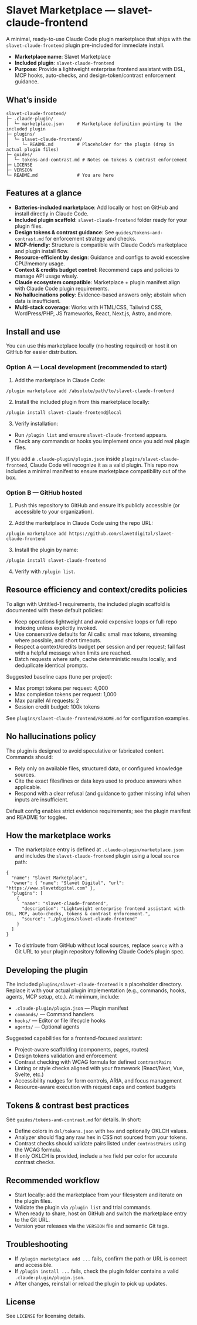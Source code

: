 # Slavet Marketplace — slavet-claude-frontend

A minimal, ready-to-use Claude Code plugin marketplace that ships with the `slavet-claude-frontend` plugin pre-included for immediate install.

- **Marketplace name**: Slavet Marketplace
- **Included plugin**: `slavet-claude-frontend`
- **Purpose**: Provide a lightweight enterprise frontend assistant with DSL, MCP hooks, auto-checks, and design-token/contrast enforcement guidance.

## What’s inside

```
slavet-claude-frontend/
├─ .claude-plugin/
│  └─ marketplace.json     # Marketplace definition pointing to the included plugin
├─ plugins/
│  └─ slavet-claude-frontend/
│     └─ README.md         # Placeholder for the plugin (drop in actual plugin files)
├─ guides/
│  └─ tokens-and-contrast.md # Notes on tokens & contrast enforcement
├─ LICENSE
├─ VERSION
└─ README.md               # You are here
```

## Features at a glance

- **Batteries-included marketplace**: Add locally or host on GitHub and install directly in Claude Code.
- **Included plugin scaffold**: `slavet-claude-frontend` folder ready for your plugin files.
- **Design tokens & contrast guidance**: See `guides/tokens-and-contrast.md` for enforcement strategy and checks.
- **MCP-friendly**: Structure is compatible with Claude Code’s marketplace and plugin install flow.
 - **Resource-efficient by design**: Guidance and configs to avoid excessive CPU/memory usage.
 - **Context & credits budget control**: Recommend caps and policies to manage API usage wisely.
 - **Claude ecosystem compatible**: Marketplace + plugin manifest align with Claude Code plugin requirements.
 - **No hallucinations policy**: Evidence-based answers only; abstain when data is insufficient.
 - **Multi-stack coverage**: Works with HTML/CSS, Tailwind CSS, WordPress/PHP, JS frameworks, React, Next.js, Astro, and more.

## Install and use

You can use this marketplace locally (no hosting required) or host it on GitHub for easier distribution.

### Option A — Local development (recommended to start)

1) Add the marketplace in Claude Code:

```
/plugin marketplace add /absolute/path/to/slavet-claude-frontend
```

2) Install the included plugin from this marketplace locally:

```
/plugin install slavet-claude-frontend@local
```

3) Verify installation:
- Run `/plugin list` and ensure `slavet-claude-frontend` appears.
- Check any commands or hooks you implement once you add real plugin files.

If you add a `.claude-plugin/plugin.json` inside `plugins/slavet-claude-frontend`, Claude Code will recognize it as a valid plugin. This repo now includes a minimal manifest to ensure marketplace compatibility out of the box.

### Option B — GitHub hosted

1) Push this repository to GitHub and ensure it’s publicly accessible (or accessible to your organization).

2) Add the marketplace in Claude Code using the repo URL:

```
/plugin marketplace add https://github.com/slavetdigital/slavet-claude-frontend
```

3) Install the plugin by name:

```
/plugin install slavet-claude-frontend
```

4) Verify with `/plugin list`.

## Resource efficiency and context/credits policies

To align with Untitled-1 requirements, the included plugin scaffold is documented with these default policies:

- Keep operations lightweight and avoid expensive loops or full-repo indexing unless explicitly invoked.
- Use conservative defaults for AI calls: small max tokens, streaming where possible, and short timeouts.
- Respect a context/credits budget per session and per request; fail fast with a helpful message when limits are reached.
- Batch requests where safe, cache deterministic results locally, and deduplicate identical prompts.

Suggested baseline caps (tune per project):
- Max prompt tokens per request: 4,000
- Max completion tokens per request: 1,000
- Max parallel AI requests: 2
- Session credit budget: 100k tokens

See `plugins/slavet-claude-frontend/README.md` for configuration examples.

## No hallucinations policy

The plugin is designed to avoid speculative or fabricated content. Commands should:

- Rely only on available files, structured data, or configured knowledge sources.
- Cite the exact files/lines or data keys used to produce answers when applicable.
- Respond with a clear refusal (and guidance to gather missing info) when inputs are insufficient.

Default config enables strict evidence requirements; see the plugin manifest and README for toggles.

## How the marketplace works

- The marketplace entry is defined at `.claude-plugin/marketplace.json` and includes the `slavet-claude-frontend` plugin using a local `source` path:

```
{
  "name": "Slavet Marketplace",
  "owner": { "name": "Slavēt Digital", "url": "https://www.slavetdigital.com" },
  "plugins": [
    {
      "name": "slavet-claude-frontend",
      "description": "Lightweight enterprise frontend assistant with DSL, MCP, auto-checks, tokens & contrast enforcement.",
      "source": "./plugins/slavet-claude-frontend"
    }
  ]
}
```

- To distribute from GitHub without local sources, replace `source` with a Git URL to your plugin repository following Claude Code’s plugin spec.

## Developing the plugin

The included `plugins/slavet-claude-frontend` is a placeholder directory. Replace it with your actual plugin implementation (e.g., commands, hooks, agents, MCP setup, etc.). At minimum, include:

- `.claude-plugin/plugin.json` — Plugin manifest
- `commands/` — Command handlers
- `hooks/` — Editor or file lifecycle hooks
- `agents/` — Optional agents

Suggested capabilities for a frontend-focused assistant:
- Project-aware scaffolding (components, pages, routes)
- Design tokens validation and enforcement
- Contrast checking with WCAG formula for defined `contrastPairs`
- Linting or style checks aligned with your framework (React/Next, Vue, Svelte, etc.)
- Accessibility nudges for form controls, ARIA, and focus management
 - Resource-aware execution with request caps and context budgets

## Tokens & contrast best practices

See `guides/tokens-and-contrast.md` for details. In short:
- Define colors in `dsl/tokens.json` with `hex` and optionally OKLCH values.
- Analyzer should flag any raw hex in CSS not sourced from your tokens.
- Contrast checks should validate pairs listed under `contrastPairs` using the WCAG formula.
- If only OKLCH is provided, include a `hex` field per color for accurate contrast checks.

## Recommended workflow

- Start locally: add the marketplace from your filesystem and iterate on the plugin files.
- Validate the plugin via `/plugin list` and trial commands.
- When ready to share, host on GitHub and switch the marketplace entry to the Git URL.
- Version your releases via the `VERSION` file and semantic Git tags.

## Troubleshooting

- If `/plugin marketplace add ...` fails, confirm the path or URL is correct and accessible.
- If `/plugin install ...` fails, check the plugin folder contains a valid `.claude-plugin/plugin.json`.
- After changes, reinstall or reload the plugin to pick up updates.

## License

See `LICENSE` for licensing details.
